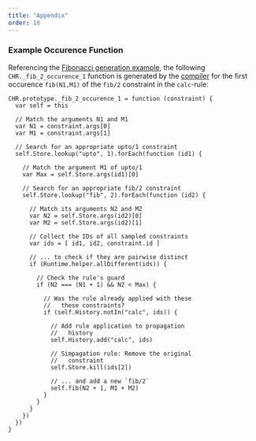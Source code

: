 ```yaml
---
title: "Appendix"
order: 10
---
```


### Example Occurence Function

Referencing the [Fibonacci generation example](#example-program), the following `CHR._fib_2_occurence_1` function is generated by the [compiler](#compiler) for the first occurence `fib(N1,M1)` of the `fib/2` constraint in the `calc`-rule:

    CHR.prototype._fib_2_occurence_1 = function (constraint) {
      var self = this
      
      // Match the arguments N1 and M1
      var N1 = constraint.args[0]
      var M1 = constraint.args[1]
      
      // Search for an appropriate upto/1 constraint
      self.Store.lookup("upto", 1).forEach(function (id1) {

        // Match the argument M1 of upto/1
        var Max = self.Store.args(id1)[0]
        
        // Search for an appropriate fib/2 constraint
        self.Store.lookup("fib", 2).forEach(function (id2) {

          // Match its arguments N2 and M2
          var N2 = self.Store.args(id2)[0]
          var M2 = self.Store.args(id2)[1]
          
          // Collect the IDs of all sampled constraints
          var ids = [ id1, id2, constraint.id ]

          // ... to check if they are pairwise distinct
          if (Runtime.helper.allDifferent(ids)) {

            // Check the rule's guard
            if (N2 === (N1 + 1) && N2 < Max) {

              // Was the rule already applied with these
              //   these constraints?
              if (self.History.notIn("calc", ids)) {

                // Add rule application to propagation
                //   history
                self.History.add("calc", ids)
              
                // Simpagation rule: Remove the original
                //   constraint
                self.Store.kill(ids[2])

                // ... and add a new `fib/2`
                self.fib(N2 + 1, M1 + M2)
              }
            }
          }
        })
      })
    }
